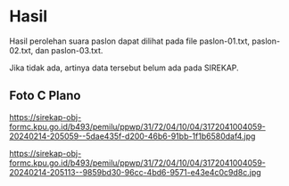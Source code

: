 # Hasil

Hasil perolehan suara paslon dapat dilihat pada file paslon-01.txt, paslon-02.txt, dan paslon-03.txt.

Jika tidak ada, artinya data tersebut belum ada pada SIREKAP.

## Foto C Plano

https://sirekap-obj-formc.kpu.go.id/b493/pemilu/ppwp/31/72/04/10/04/3172041004059-20240214-205059--5dae435f-d200-46b6-91bb-1f1b6580daf4.jpg

https://sirekap-obj-formc.kpu.go.id/b493/pemilu/ppwp/31/72/04/10/04/3172041004059-20240214-205113--9859bd30-96cc-4bd6-9571-e43e4c0c9d8c.jpg
